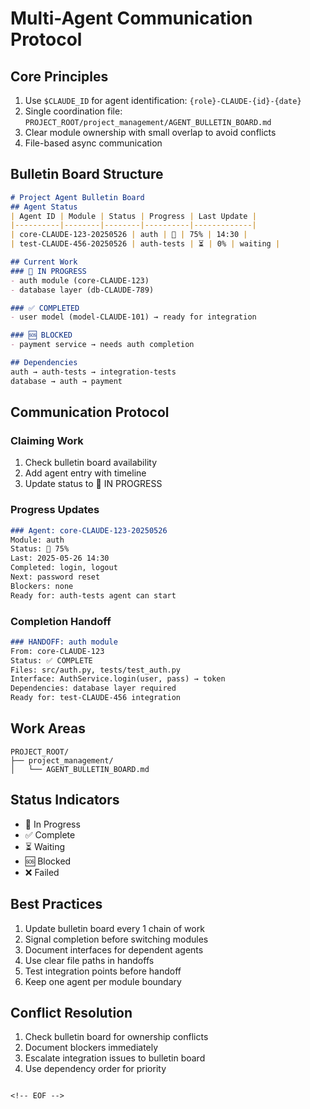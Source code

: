 <!-- ---
!-- Timestamp: 2025-05-26 02:32:59
!-- Author: ywatanabe
!-- File: /ssh:ywatanabe@sp:/home/ywatanabe/.dotfiles/.claude/to_claude/guidelines/project/IMPORTANT-multi-agent-protocol.md
!-- --- -->

# Multi-Agent Communication Protocol
## Core Principles
1. Use `$CLAUDE_ID` for agent identification: `{role}-CLAUDE-{id}-{date}`
2. Single coordination file: `PROJECT_ROOT/project_management/AGENT_BULLETIN_BOARD.md`
3. Clear module ownership with small overlap to avoid conflicts
4. File-based async communication

## Bulletin Board Structure
```markdown
# Project Agent Bulletin Board
## Agent Status
| Agent ID | Module | Status | Progress | Last Update |
|----------|--------|--------|----------|-------------|
| core-CLAUDE-123-20250526 | auth | 🔄 | 75% | 14:30 |
| test-CLAUDE-456-20250526 | auth-tests | ⏳ | 0% | waiting |

## Current Work
### 🔄 IN PROGRESS
- auth module (core-CLAUDE-123)
- database layer (db-CLAUDE-789)

### ✅ COMPLETED 
- user model (model-CLAUDE-101) → ready for integration

### 🆘 BLOCKED
- payment service → needs auth completion

## Dependencies
auth → auth-tests → integration-tests
database → auth → payment
```

## Communication Protocol
### Claiming Work
1. Check bulletin board availability
2. Add agent entry with timeline
3. Update status to 🔄 IN PROGRESS

### Progress Updates
```markdown
### Agent: core-CLAUDE-123-20250526
Module: auth
Status: 🔄 75%
Last: 2025-05-26 14:30
Completed: login, logout
Next: password reset
Blockers: none
Ready for: auth-tests agent can start
```

### Completion Handoff
```markdown
### HANDOFF: auth module
From: core-CLAUDE-123
Status: ✅ COMPLETE
Files: src/auth.py, tests/test_auth.py
Interface: AuthService.login(user, pass) → token
Dependencies: database layer required
Ready for: test-CLAUDE-456 integration
```

## Work Areas
```
PROJECT_ROOT/
├── project_management/
│   └── AGENT_BULLETIN_BOARD.md
```

## Status Indicators
- 🔄 In Progress
- ✅ Complete  
- ⏳ Waiting
- 🆘 Blocked
- ❌ Failed

## Best Practices
1. Update bulletin board every 1 chain of work
2. Signal completion before switching modules
3. Document interfaces for dependent agents
4. Use clear file paths in handoffs
5. Test integration points before handoff
6. Keep one agent per module boundary

## Conflict Resolution
1. Check bulletin board for ownership conflicts
2. Document blockers immediately
3. Escalate integration issues to bulletin board
4. Use dependency order for priority
```

<!-- EOF -->